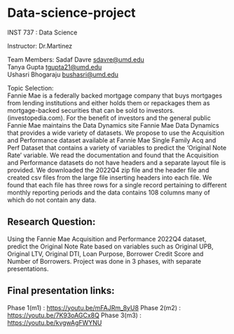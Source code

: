 # Data-science-project


INST 737 : Data Science  

Instructor: Dr.Martinez

Team Members:
Sadaf Davre  sdavre@umd.edu  
Tanya Gupta tgupta21@umd.edu  
Ushasri Bhogaraju bushasri@umd.edu

Topic Selection:  
Fannie Mae is a federally backed mortgage company that buys mortgages from lending institutions and either holds them or repackages them as mortgage-backed securities that can be sold to investors. (investopedia.com). For the benefit of investors and the general public Fannie Mae maintains the Data Dynamics site Fannie Mae Data Dynamics  that provides a wide variety of datasets. We propose to use the Acquisition and Performance dataset available at Fannie Mae Single Family Acq and Perf Dataset that contains a variety of variables to predict the ‘Original Note Rate’ variable.
We read the documentation and found that the Acquisition and Performance datasets do not have headers and a separate layout file is provided. We downloaded the 2022Q4 zip file and the header file and created csv files from the large file inserting headers into each file. We found that each file has three rows for a single record pertaining to different monthly reporting periods and the data contains 108 columns many of which do not contain any data. 
 
## Research Question:
Using the Fannie Mae Acquisition and Performance 2022Q4 dataset, predict the Original Note Rate based on variables such as Original UPB, Original LTV, Original DTI, Loan Purpose, Borrower Credit Score and Number of Borrowers.
Project was done in 3 phases, with separate presentations. 
## Final presentation links:
Phase 1(m1) : https://youtu.be/mFAJRm_8yU8 
Phase 2(m2) : https://youtu.be/7K93oAGCx8Q
Phase 3(m3) : https://youtu.be/kvgwAgFWYNU
